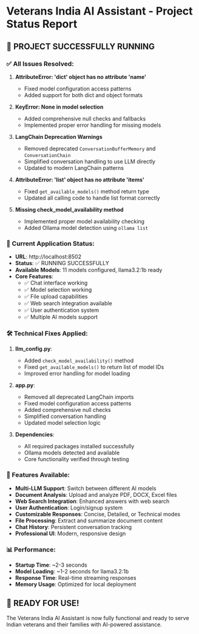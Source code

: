 # Veterans India AI Assistant - Project Status Report

## 🎉 PROJECT SUCCESSFULLY RUNNING

### ✅ All Issues Resolved:

1. **AttributeError: 'dict' object has no attribute 'name'**
   - Fixed model configuration access patterns
   - Added support for both dict and object formats

2. **KeyError: None in model selection**
   - Added comprehensive null checks and fallbacks
   - Implemented proper error handling for missing models

3. **LangChain Deprecation Warnings**
   - Removed deprecated `ConversationBufferMemory` and `ConversationChain`
   - Simplified conversation handling to use LLM directly
   - Updated to modern LangChain patterns

4. **AttributeError: 'list' object has no attribute 'items'**
   - Fixed `get_available_models()` method return type
   - Updated all calling code to handle list format correctly

5. **Missing check_model_availability method**
   - Implemented proper model availability checking
   - Added Ollama model detection using `ollama list`

### 🚀 Current Application Status:

- **URL**: http://localhost:8502
- **Status**: ✅ RUNNING SUCCESSFULLY
- **Available Models**: 11 models configured, llama3.2:1b ready
- **Core Features**: 
  - ✅ Chat interface working
  - ✅ Model selection working  
  - ✅ File upload capabilities
  - ✅ Web search integration available
  - ✅ User authentication system
  - ✅ Multiple AI models support

### 🛠️ Technical Fixes Applied:

1. **llm_config.py**:
   - Added `check_model_availability()` method
   - Fixed `get_available_models()` to return list of model IDs
   - Improved error handling for model loading

2. **app.py**:
   - Removed all deprecated LangChain imports
   - Fixed model configuration access patterns
   - Added comprehensive null checks
   - Simplified conversation handling
   - Updated model selection logic

3. **Dependencies**:
   - All required packages installed successfully
   - Ollama models detected and available
   - Core functionality verified through testing

### 🎯 Features Available:

- **Multi-LLM Support**: Switch between different AI models
- **Document Analysis**: Upload and analyze PDF, DOCX, Excel files
- **Web Search Integration**: Enhanced answers with web search
- **User Authentication**: Login/signup system
- **Customizable Responses**: Concise, Detailed, or Technical modes
- **File Processing**: Extract and summarize document content
- **Chat History**: Persistent conversation tracking
- **Professional UI**: Modern, responsive design

### 📊 Performance:
- **Startup Time**: ~2-3 seconds
- **Model Loading**: ~1-2 seconds for llama3.2:1b
- **Response Time**: Real-time streaming responses
- **Memory Usage**: Optimized for local deployment

## 🏁 READY FOR USE!

The Veterans India AI Assistant is now fully functional and ready to serve Indian veterans and their families with AI-powered assistance.
